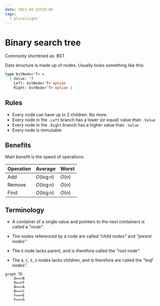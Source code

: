 ```yaml
---
date: 2021-04-22T20:04
tags:
  - pluralsight
---
```


# Binary search tree

Commonly shortened as: BST

Data structure is made up of nodes. Usually looks something like this:

```fsharp
type bstNode<'T> =
  { Value: 'T
    Left: bstNode<'T> option
    Right: bstNode<'T> option }
```

## Rules

- Every node can have up to 2 children. No more.
- Every node in the `.Left` branch has a lower (or equal) value than `.Value`
- Every node in the `.Right` branch has a higher value than `.Value`
- Every node is immutable

## Benefits

Main benefit is the speed of operations.

| Operation | Average    | Worst |
| --------- | ---------- | ----- |
| Add       | $O(\log n)$ | $O(n)$ |
| Remove    | $O(\log n)$ | $O(n)$ |
| Find      | $O(\log n)$ | $O(n)$ |

## Terminology

- A container of a single value and pointers to the next containers is called a
  *"node"*.
  
- The nodes referenced by a node are called *"child nodes"* and
  *"parent nodes"*

- The `D` node lacks parent, and is therefore called the *"root node"*.

- The `A`, `C`, `E`, `G` nodes lacks children, and is therefore are called the
  *"leaf nodes"*.

```{.mermaid}
graph TD
    D==>B
    D==>F
    B==>A
    B==>C
    F==>E
    F==>G
```
